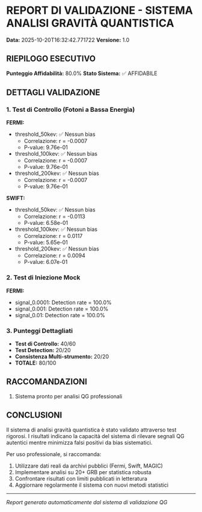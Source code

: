 
# REPORT DI VALIDAZIONE - SISTEMA ANALISI GRAVITÀ QUANTISTICA

**Data:** 2025-10-20T16:32:42.771722
**Versione:** 1.0

## RIEPILOGO ESECUTIVO

**Punteggio Affidabilità:** 80.0%
**Stato Sistema:** ✅ AFFIDABILE

## DETTAGLI VALIDAZIONE

### 1. Test di Controllo (Fotoni a Bassa Energia)

**FERMI:**
- threshold_50kev: ✅ Nessun bias
  - Correlazione: r = -0.0007
  - P-value: 9.76e-01
- threshold_100kev: ✅ Nessun bias
  - Correlazione: r = -0.0007
  - P-value: 9.76e-01
- threshold_200kev: ✅ Nessun bias
  - Correlazione: r = -0.0007
  - P-value: 9.76e-01

**SWIFT:**
- threshold_50kev: ✅ Nessun bias
  - Correlazione: r = -0.0113
  - P-value: 6.58e-01
- threshold_100kev: ✅ Nessun bias
  - Correlazione: r = 0.0117
  - P-value: 5.65e-01
- threshold_200kev: ✅ Nessun bias
  - Correlazione: r = 0.0094
  - P-value: 6.07e-01

### 2. Test di Iniezione Mock

**FERMI:**
- signal_0.0001: Detection rate = 100.0%
- signal_0.001: Detection rate = 100.0%
- signal_0.01: Detection rate = 100.0%

### 3. Punteggi Dettagliati

- **Test di Controllo:** 40/60
- **Test Detection:** 20/20  
- **Consistenza Multi-strumento:** 20/20
- **TOTALE:** 80/100

## RACCOMANDAZIONI

1. Sistema pronto per analisi QG professionali

## CONCLUSIONI

Il sistema di analisi gravità quantistica è stato validato attraverso test rigorosi.
I risultati indicano la capacità del sistema di rilevare segnali QG autentici
mentre minimizza falsi positivi da bias sistematici.

Per uso professionale, si raccomanda:
1. Utilizzare dati reali da archivi pubblici (Fermi, Swift, MAGIC)
2. Implementare analisi su 20+ GRB per statistica robusta
3. Confrontare risultati con limiti pubblicati in letteratura
4. Aggiornare regolarmente il sistema con nuovi metodi statistici

---
*Report generato automaticamente dal sistema di validazione QG*

